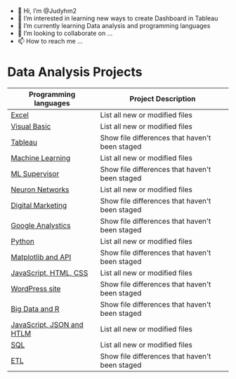 - 👋 Hi, I’m @Judyhm2
- 👀 I’m interested in learning new ways to create Dashboard in Tableau
- 🌱 I’m currently learning Data analysis and programming languages
- 💞️ I’m looking to collaborate on ...
- 📫 How to reach me ...

<!---
Judyhm2/Judyhm2 is a ✨ special ✨ repository because its `README.md` (this file) appears on your GitHub profile.
You can click the Preview link to take a look at your changes.
--->
# Data Analysis Projects

| Programming languages | Project Description |
| --- | --- |
|[Excel]()| List all new or modified files |
|[Visual Basic]()| List all new or modified files |
|[Tableau]() | Show file differences that haven't been staged |
|[Machine Learning]()| List all new or modified files |
|[ML Supervisor]() | Show file differences that haven't been staged |
|[Neuron Networks]()| List all new or modified files |
|[Digital Marketing]() | Show file differences that haven't been staged |
|[Google Analystics]()| Show file differences that haven't been staged |
|[Python]()| List all new or modified files |
|[Matplotlib and API]()| Show file differences that haven't been staged |
|[JavaScript, HTML, CSS]()| List all new or modified files |
|[WordPress site]()| Show file differences that haven't been staged |
|[Big Data and R]()| Show file differences that haven't been staged |
|[JavaScript, JSON and HTLM]()| List all new or modified files |
|[SQL]()| List all new or modified files |
|[ETL]() | Show file differences that haven't been staged |



